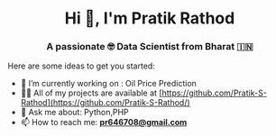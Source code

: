 <h1 align="center">Hi 👋, I'm Pratik Rathod</h1>
<h3 align="center">A passionate 🤓 Data Scientist from Bharat 🇮🇳</h3>

Here are some ideas to get you started:

- 🔭 I’m currently working on : Oil Price Prediction
- 👨‍💻 All of my projects are available at [https://github.com/Pratik-S-Rathod](https://github.com/Pratik-S-Rathod/)
- 💬 Ask me about: Python,PHP
- 📫 How to reach me: <b>pr646708@gmail.com</b>
